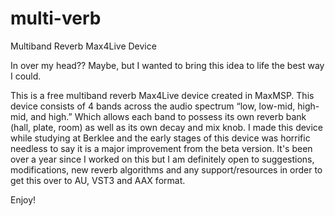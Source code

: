 # multi-verb
Multiband Reverb Max4Live Device

In over my head?? Maybe, but I wanted to bring this idea to life the best way I could. 

This is a free multiband reverb Max4Live device created in MaxMSP. This device consists of 4 bands across the audio spectrum “low, low-mid, high-mid, and high.” Which allows each band to possess its own reverb bank (hall, plate, room) as well as its own decay and mix knob. I made this device while studying at Berklee and the early stages of this device was horrific needless to say it is a major improvement from the beta version. It's been over a year since I worked on this but I am definitely open to suggestions, modifications, new reverb algorithms and any support/resources in order to get this over to AU, VST3 and AAX format. 

Enjoy!
